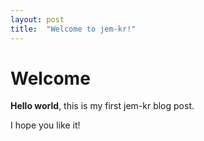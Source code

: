 ```yaml
---
layout: post
title:  "Welcome to jem-kr!"
---
```


# Welcome

**Hello world**, this is my first jem-kr blog post.

I hope you like it!
